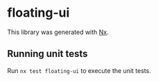 # floating-ui

This library was generated with [Nx](https://nx.dev).

## Running unit tests

Run `nx test floating-ui` to execute the unit tests.
